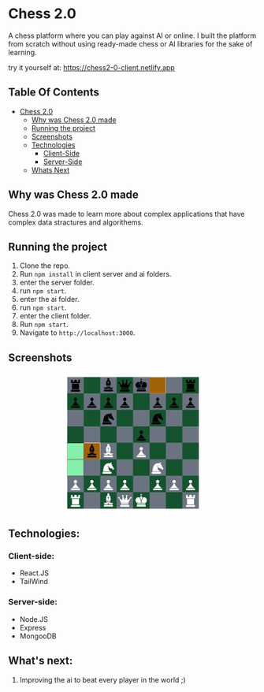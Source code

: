 # Chess 2.0

A chess platform where you can play against AI or online.
I built the platform from scratch without using ready-made chess or AI libraries for the sake of learning.

try it yourself at: https://chess2-0-client.netlify.app

## Table Of Contents

- [Chess 2.0](#Chess-2.0)
  - [Why was Chess 2.0 made](#Why-was-Chess-2.0-made)
  - [Running the project](#running-the-project)
  - [Screenshots](#screenshots)
  - [Technologies](#technologies)
    - [Client-Side](#client-side)
    - [Server-Side](#server-side)
  - [Whats Next](#whats-next)

## Why was Chess 2.0 made

Chess 2.0 was made to learn more about complex applications that have complex data stractures and algorithems.

## Running the project

1. Clone the repo.
2. Run `npm install` in client server and ai folders.
3. enter the server folder.
4. run `npm start`.
5. enter the ai folder.
6. run `npm start`.
7. enter the client folder.
8. Run `npm start`.
9. Navigate to `http://localhost:3000`.

## Screenshots

<p align="center"><img src="./Readme-Image.jpg" width="300" /></p>

## Technologies:

### Client-side:

- React.JS
- TailWind

### Server-side:

- Node.JS
- Express
- MongooDB

## What's next:

1. Improving the ai to beat every player in the world ;)
